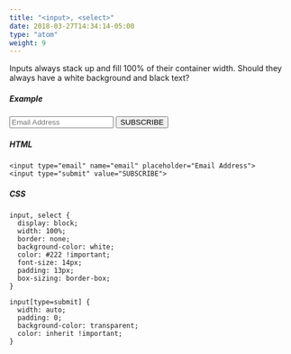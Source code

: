 ```yaml
---
title: "<input>, <select>"
date: 2018-03-27T14:34:14-05:00
type: "atom"
weight: 9
---
```


Inputs always stack up and fill 100% of their container width. Should they always have a white background and black text?

##### Example
<input type="email" name="email" placeholder="Email Address">
<input type="submit" value="SUBSCRIBE">

##### HTML
```
<input type="email" name="email" placeholder="Email Address">
<input type="submit" value="SUBSCRIBE">
```

##### CSS
```
input, select {
  display: block;
  width: 100%;
  border: none;
  background-color: white;
  color: #222 !important;
  font-size: 14px;
  padding: 13px;
  box-sizing: border-box;
}

input[type=submit] {
  width: auto;
  padding: 0;
  background-color: transparent;
  color: inherit !important;
}
```
